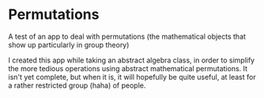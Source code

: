 # Permutations
A test of an app to deal with permutations (the mathematical objects that show up particularly in group theory)

I created this app while taking an abstract algebra class, in order to simplify the more tedious operations using abstract mathematical permutations. It isn't yet complete, but when it is, it will hopefully be quite useful, at least for a rather restricted group (haha) of people.

